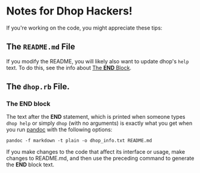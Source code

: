# Notes for Dhop Hackers!

If you're working on the code, you might appreciate these tips:

## The `README.md` File

If you modify the README, you will likely also want to update dhop's `help` text. To do this, see the info about [The __END__ Block](#the-end-block).

## The `dhop.rb` File.

### The __END__ block

The text after the __END__ statement, which is printed when someone types `dhop help` or simply `dhop` (with no
arguments) is exactly what you get when you run [pandoc][] with the following options:

    pandoc -f markdown -t plain -o dhop_info.txt README.md

If you make changes to the code that affect its interface or usage, make changes to README.md, and then use the
preceding command to generate the __END__ block text.


[pandoc]: http://johnmacfarlane.net/pandoc/index.html
